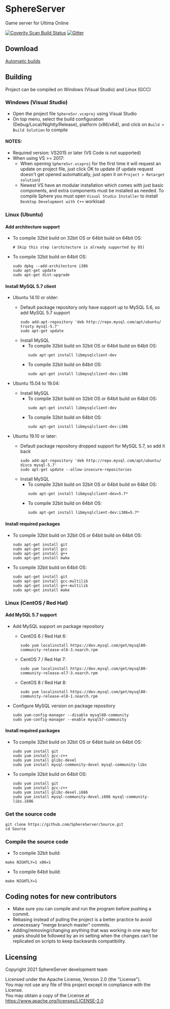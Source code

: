 # SphereServer
Game server for Ultima Online

[![Coverity Scan Build Status](https://scan.coverity.com/projects/16074/badge.svg)](https://scan.coverity.com/projects/sphereserver-source)
[![Gitter](https://badges.gitter.im/Sphereserver/Source.svg)](https://gitter.im/Sphereserver/Source)

## Download
[Automatic builds](https://forum.spherecommunity.net/sshare.php?srt=4)

## Building
Project can be compiled on Windows (Visual Studio) and Linux (GCC)

### Windows (Visual Studio)
* Open the project file `SphereSvr.vcxproj` using Visual Studio
* On top menu, select the build configuration (Debug/Local/Nightly/Release), platform (x86/x64), and click on `Build > Build Solution` to compile

#### NOTES:
* Required version: VS2015 or later (VS Code is not supported)
* When using VS >= 2017:
  * When opening `SphereSvr.vcxproj` for the first time it will request an update on project file, just click OK to update (if update request doesn't get opened automatically, just open it on `Project > Retarget solution`)
  * Newest VS have an modular installation which comes with just basic components, and extra components must be installed as needed. To compile Sphere you must open `Visual Studio Installer` to install `Desktop Development with C++` workload

### Linux (Ubuntu)
#### Add architecture support
* To compile 32bit build on 32bit OS or 64bit build on 64bit OS:
  ```
  # Skip this step (architecture is already supported by OS)
  ```
* To compile 32bit build on 64bit OS:
  ```
  sudo dpkg --add-architecture i386
  sudo apt-get update
  sudo apt-get dist-upgrade
  ```

#### Install MySQL 5.7 client
* Ubuntu 14.10 or older:
  * Default package repository only have support up to MySQL 5.6, so add MySQL 5.7 support
    ```
    sudo add-apt-repository 'deb http://repo.mysql.com/apt/ubuntu/ trusty mysql-5.7'
    sudo apt-get update
    ```
  * Install MySQL
    * To compile 32bit build on 32bit OS or 64bit build on 64bit OS:
      ```
      sudo apt-get install libmysqlclient-dev
      ```
    * To compile 32bit build on 64bit OS:
      ```
      sudo apt-get install libmysqlclient-dev:i386
      ```

* Ubuntu 15.04 to 19.04:
  * Install MySQL
    * To compile 32bit build on 32bit OS or 64bit build on 64bit OS:
      ```
      sudo apt-get install libmysqlclient-dev
      ```
    * To compile 32bit build on 64bit OS:
      ```
      sudo apt-get install libmysqlclient-dev:i386
      ```

* Ubuntu 19.10 or later:
  * Default package repository dropped support for MySQL 5.7, so add it back
    ```
    sudo add-apt-repository 'deb http://repo.mysql.com/apt/ubuntu/ disco mysql-5.7'
    sudo apt-get update --allow-insecure-repositories
    ```
  * Install MySQL
    * To compile 32bit build on 32bit OS or 64bit build on 64bit OS:
      ```
      sudo apt-get install libmysqlclient-dev=5.7*
      ```
    * To compile 32bit build on 64bit OS:
      ```
      sudo apt-get install libmysqlclient-dev:i386=5.7*
      ```

#### Install required packages
* To compile 32bit build on 32bit OS or 64bit build on 64bit OS:
  ```
  sudo apt-get install git
  sudo apt-get install gcc
  sudo apt-get install g++
  sudo apt-get install make
  ```
* To compile 32bit build on 64bit OS:
  ```
  sudo apt-get install git
  sudo apt-get install gcc-multilib
  sudo apt-get install g++-multilib
  sudo apt-get install make
  ```

### Linux (CentOS / Red Hat)
#### Add MySQL 5.7 support
* Add MySQL support on package repository
  * CentOS 6 / Red Hat 6:
    ```
    sudo yum localinstall https://dev.mysql.com/get/mysql80-community-release-el6-3.noarch.rpm
    ```
  * CentOS 7 / Red Hat 7:
    ```
    sudo yum localinstall https://dev.mysql.com/get/mysql80-community-release-el7-3.noarch.rpm
    ```
  * CentOS 8 / Red Hat 8:
    ```
    sudo yum localinstall https://dev.mysql.com/get/mysql80-community-release-el8-1.noarch.rpm
    ```

* Configure MySQL version on package repository
  ```
  sudo yum-config-manager --disable mysql80-community
  sudo yum-config-manager --enable mysql57-community
  ```

#### Install required packages
* To compile 32bit build on 32bit OS or 64bit build on 64bit OS:
  ```
  sudo yum install git
  sudo yum install gcc-c++
  sudo yum install glibc-devel
  sudo yum install mysql-community-devel mysql-community-libs
  ```
* To compile 32bit build on 64bit OS:
  ```
  sudo yum install git
  sudo yum install gcc-c++
  sudo yum install glibc-devel.i686
  sudo yum install mysql-community-devel.i686 mysql-community-libs.i686
  ```

### Get the source code
```
git clone https://github.com/SphereServer/Source.git
cd Source
```

### Compile the source code
* To compile 32bit build:
```
make NIGHTLY=1 x86=1
```
* To compile 64bit build:
```
make NIGHTLY=1
```

## Coding notes for new contributors
* Make sure you can compile and run the program before pushing a commit.
* Rebasing instead of pulling the project is a better practice to avoid unnecessary "merge branch master" commits.
* Adding/removing/changing anything that was working in one way for years should be followed by an ini setting when the changes can't be replicated on scripts to keep backwards compatibility.

## Licensing
Copyright 2021 SphereServer development team

Licensed under the Apache License, Version 2.0 (the "License").<br>
You may not use any file of this project except in compliance with the License.<br>
You may obtain a copy of the License at <https://www.apache.org/licenses/LICENSE-2.0>
